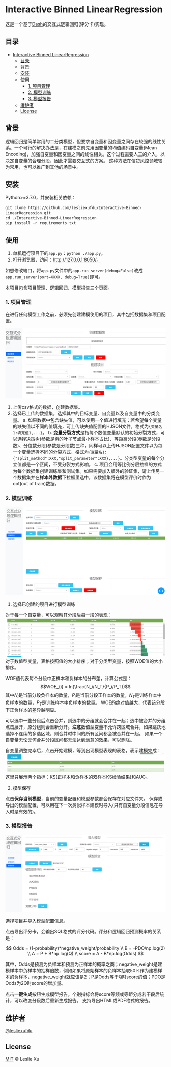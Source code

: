 # Interactive Binned LinearRegression

这是一个基于[Dash](https://dash.plotly.com/introduction)的交互式逻辑回归(评分卡)实现。

## 目录

- [Interactive Binned LinearRegression](#interactive-binned-linearregression)
  - [目录](#目录)
  - [背景](#背景)
  - [安装](#安装)
  - [使用](#使用)
    - [1. 项目管理](#1-项目管理)
    - [2. 模型训练](#2-模型训练)
    - [3. 模型报告](#3-模型报告)
  - [维护者](#维护者)
  - [License](#license)

## 背景

逻辑回归是简单常用的二分类模型，但要求自变量和因变量之间存在较强的线性关系。一个可行的解决办法是，在建模之前先用因变量的均值编码自变量(Mean Encoding)，加强自变量和因变量之间的线性相关。这个过程需要人工的介入，以决定自变量的合理分段，因此才需要交互式的方案。
这种方法在信贷风控领域较为常用，也可以推广到其他的场景中。

## 安装

Python>=3.7.0，并安装相关依赖：

```
git clone https://github.com/lesliexufdu/Interactive-Binned-LinearRegression.git
cd ./Interactive-Binned-LinearRegression
pip install -r requirements.txt
```

## 使用

1. 单机运行项目下的`app.py`：`python ./app.py`。
2. 打开浏览器，访问：http://127.0.0.1:8050/。

如想修改端口，将`app.py`文件中的`app.run_server(debug=False)`改成`app.run_server(port=XXXX, debug=True)`即可。

本项目包含项目管理、逻辑回归、模型报告三个页面。

### 1. 项目管理

在进行任何模型工作之前，必须先创建建模使用的项目，其中包括数据集和项目配置。

![项目管理](./assets/project_management.png)

1. 上传csv格式的数据，创建数据集。
2. 选择已上传的数据集，选择其中的目标变量、自变量以及自变量中的分类变量。
   a. 如果数据中包含缺失值，可以使用一个值进行填充；若希望每个变量的缺失值以不同的值填充，可上传缺失值配置的HJSON文件，格式为`{变量名1:填充值1,...}`。
   b. **变量分裂方式**是指每个数值变量默认的初始分裂方式，可以选择决策树(参数是树的叶子节点最小样本占比)、等距离分段(参数是分段数)、分位数分段(参数是分段数)三种，同样可以上传HJSON配置文件以为每一个变量选择不同的分裂方式，格式为`{变量名1:{"split_method":XXX,"split_parameter":XXX},...}`。分类型变量的每个分立值都是一个区间，不受分裂方式影响。
   c. 项目会用等比例分层抽样的方式为每个数据集创建训练集和测试集。如果需要加入额外的验证集，请上传另一个数据集并在**样本外数据**下拉框里选中，该数据集将在模型评价时作为oot(out of train)数据。

### 2. 模型训练

![模型训练](./assets/model_training.png)

1. 选择已创建的项目进行模型训练

对于每一个自变量，可以观察其分段后每一段的表现：
![woe-table](./assets/model_training_woe_table.png)
对于数值型变量，表格按照值的大小排序；对于分类型变量，按照WOE值的大小排序。

WOE值代表每个分段中正样本和负样本的分布差，计算公式是：
$$WOE_{i} = ln(\frac{N_i/N_T}{P_i/P_T})$$
其中$N_i$是当前分段负样本的数量，$P_i$是当前分段正样本的数量，$N_T$是训练样本中负样本的数量，$P_T$是训练样本中负样本的数量。
WOE的绝对值越大，代表该分段下正负样本的差异越明显。

可以选中一些分段后点击合并，则选中的分组就会合并在一起；选中被合并的分组点击展开，原分组则会重新分开。**注意**数值型变量不允许跨区域合并，如果跳跃地选择不连续的多选区域，则合并时中间的所有区间都会被合并在一起。
如果一个自变量无论无何合并分段区间都无法达到满意的效果，可以删除。

自变量调整完毕后，点击开始建模，等到出现模型表现的表格，表示建模完成：
![模型表现](./assets/model_training_model_performance.png)
这里只展示两个指标：KS(正样本和负样本的双样本KS检验结果)和AUC。

2. 模型保存

点击**保存当前模型**，当前的变量配置和模型参数都会保存在对应文件夹。
保存或导出的模型配置，可以用在下一次类似样本建模时导入(只有自变量分段信息在导入时是有效的)。

### 3. 模型报告

![模型报告](./assets/model_report.png)

选择项目并导入模型配置信息。

点击导出评分卡，会输出SQL格式的评分代码。评分和逻辑回归预测概率的关系是：

$$
Odds = (1-probability)*negative_weight/probability \\
B = -PDO/np.log(2) \\
A = P + B*np.log(Q) \\
score = A - B*np.log(Odds)
$$

其中，Odds是预测为负样本和预测为正样本的概率之商；negative_weight是建模样本中负样本的抽样倍数，例如如果将原始样本的负样本抽取50%作为建模样本的负样本，negative_weight就应该是2；P是Odds等于Q时score的值；PDO是Odds为2Q时score的增加量。

点击**一键生成**按钮生成模型报告。个别指标会将score等频或等距分成若干段后统计，可以改变分段数后重新生成报告。
支持导出HTML或PDF格式的报告。

## 维护者

[@lesliexufdu](https://github.com/lesliexufdu)

## License

[MIT](LICENSE) © Leslie Xu